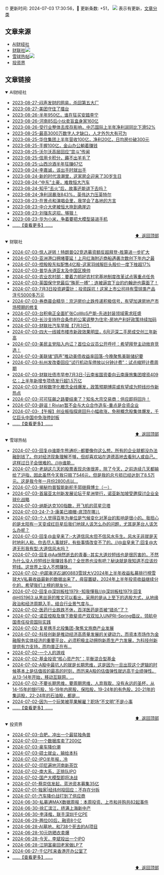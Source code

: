 ##

:alarm_clock: 更新时间: 2024-07-03 17:30:56，:rocket: 更新条数: +51， ![](/assets/dot.png) 表示有更新，[文章分类](/TAGS.md)

## 文章来源

- [AI财经社](#ai财经社)  
- [财联社](#财联社)![](/assets/dot.png)   
- [雪球热帖](#雪球热帖)![](/assets/dot.png)   
- [投资界](#投资界)  

## 文章链接

<details open>
<summary id="ai财经社">
 AI财经社
</summary>


- [2023-08-27-闷声发财的网易，杀回第五大厂](https://www.aicaijing.com.cn/article/18610)  
- [2023-08-27-美团守住了擂台](https://www.aicaijing.com.cn/article/18611)  
- [2023-08-26-半年950亿，谁在狂买安踏李宁](https://www.aicaijing.com.cn/article/18607)  
- [2023-08-26-河南85后小伙卖盲盒身家160亿](https://www.aicaijing.com.cn/article/18608)  
- [2023-08-26-受行业整体去库存影响，中芯国际上半年净利润同比下滑52%](https://www.aicaijing.com.cn/article/18609)  
- [2023-08-25-最高3000万数字人才缺口，人才外包大有可为](https://www.aicaijing.com.cn/article/18601)  
- [2023-08-25-华住集团上半年营收100亿，净利20亿，日均房价破300元](https://www.aicaijing.com.cn/article/18602)  
- [2023-08-25-手握100亿，金山办公躺着赚钱](https://www.aicaijing.com.cn/article/18603)  
- [2023-08-25-沃尔沃高层回应“宫斗”传闻](https://www.aicaijing.com.cn/article/18604)  
- [2023-08-25-信用卡积分，薅不出羊毛了](https://www.aicaijing.com.cn/article/18605)  
- [2023-08-25-山西汾酒半年狂赚67亿](https://www.aicaijing.com.cn/article/18606)  
- [2023-08-24-李嘉诚，该出手时就出手](https://www.aicaijing.com.cn/article/18596)  
- [2023-08-24-新的时代浪潮里，这家房企迎来了30岁生日](https://www.aicaijing.com.cn/article/18597)  
- [2023-08-24-“中东”土豪，难救恒大汽车](https://www.aicaijing.com.cn/article/18598)  
- [2023-08-24-知乎“去火”后，故事还能讲下去吗？](https://www.aicaijing.com.cn/article/18599)  
- [2023-08-24-净利润暴涨843%，英伟达力压英特尔](https://www.aicaijing.com.cn/article/18600)  
- [2023-08-23-在景点和演唱会里，我学会了各地的方言](https://www.aicaijing.com.cn/article/18591)  
- [2023-08-23-中介大佬被恒大拖到悬崖边](https://www.aicaijing.com.cn/article/18592)  
- [2023-08-23-刘强东这招，够狠！](https://www.aicaijing.com.cn/article/18593)  
- [2023-08-23-华为小米，争着要把大模型装进手机](https://www.aicaijing.com.cn/article/18594)  
- [......【查看更多】......](/details/AI财经社.md)

<div align="right"><a href="#文章来源">⬆ &nbsp;返回顶部</a></div>
</details>

<details open>
<summary id="财联社">
 财联社
</summary>


- [2024-07-03-惊人逆转！特朗普Q2竞选募资额反超拜登-胜算进一步扩大](https://www.cls.cn/detail/1721866)  
- [2024-07-03-亚洲港口拥堵蔓延！上月红海附近商船遇袭次数创下年内之最](https://www.cls.cn/detail/1721836)  
- [2024-07-03-控股股东拟配售4亿股-这家羽绒服巨头股价一度下挫超17%](https://www.cls.cn/detail/1721803)  
- [2024-07-03-普华永道亚太及中国区换帅](https://www.cls.cn/detail/1721775)  
- [2024-07-03-农业农村部：要着力抓好农村宅基地制度改革试点等重点任务](https://www.cls.cn/detail/1721786)  
- [2024-07-03-英国保守党最后“殊死一搏”：连被逼宫下台的约翰逊也露面了！](https://www.cls.cn/detail/1721751)  
- [2024-07-03-7月3日投资避雷针：投资踩坑！这家上市公司持有雪球类产品浮亏5000多万元](https://www.cls.cn/detail/1721626)  
- [2024-07-03-券商晨会精华：京沪房价止跌传递积极信号，有望加速房地产市场预期的修复](https://www.cls.cn/detail/1721618)  
- [2024-07-03-台积电正全面扩张CoWoS产能-先进封装领域需求旺盛](https://www.cls.cn/detail/1721579)  
- [2024-07-03-长沙支持符合条件的公寓调整为住宅-房地产利好政策持续加码](https://www.cls.cn/detail/1721597)  
- [2024-07-03-财联社汽车早报【7月3日】](https://www.cls.cn/detail/1721651)  
- [2024-07-03-四大一线城市楼市新政效果明显，6月沪深二手房成交创三年新高](https://www.cls.cn/detail/1721657)  
- [2024-07-03-美民主党陷入内讧？首位众议员公开呼吁：希望拜登主动放弃竞选！](https://www.cls.cn/detail/1721658)  
- [2024-07-03-美联储“鸽声”推动美债收益率回落-今晚聚焦美联储纪要](https://www.cls.cn/detail/1721662)  
- [2024-07-03-杭州发改委回应“试行机动车停放以分钟计费”：试点缩短计费周期](https://www.cls.cn/detail/1721664)  
- [2024-07-03-财联社债市早参7月3日-|云南省国资委向云南康旅集团增资409亿；上半年新增专项债发行超1.5万亿](https://www.cls.cn/detail/1721625)  
- [2024-07-03-财税数字化概念全线爆发，政策预期博弈或有望成为短线炒作新热点](https://www.cls.cn/detail/1721727)  
- [2024-07-03-可可狂飙之路要结束了？知名大宗交易商：供应即将回升！](https://www.cls.cn/detail/1721768)  
- [2024-07-03-辟谣！Rivian暂不会与大众合作造车-重点是合资企业](https://www.cls.cn/detail/1721850)  
- [2024-07-03-【午报】创业板指探底回升小幅收涨，免税概念股集体爆发，千亿巨头中国中免涨停封板](https://www.cls.cn/detail/1721924)  
- [......【查看更多】......](/details/财联社.md)

<div align="right"><a href="#文章来源">⬆ &nbsp;返回顶部</a></div>
</details>

<details open>
<summary id="雪球热帖">
 雪球热帖
</summary>


- [2024-07-03-回复@谁能牛熊通吃:-都要像你这么想，所有的企业就都没办法融到钱了。你对经济现象理解不够，但却喜欢站在道德高地去看别人或自己。这样过日子会很难的。//@谁能...](https://xueqiu.com/1247347556/296073609)  
- [2024-07-03-老胡这几天的股票表现总体很差，除了今天，之前连续几天都输给了沪指，因此虽然今天我只赔了546元，但是我的总亏损已经达到了8.5万元。这是我今年一月份2800点以...](https://xueqiu.com/9325142292/296134422)  
- [2024-07-03-揭秘均普智能新舵手郭继舜博士（一）](https://xueqiu.com/5535167420/296071011)  
- [2024-07-03-首届亚太创新发展论坛于星洲举行，诺亚新加坡受邀探讨企业全球化战略](https://xueqiu.com/1092302994/296102567)  
- [2024-07-03-纳斯达克100指数，开飞机的蓝星贝塔](https://xueqiu.com/9598793634/296041265)  
- [2024-07-03-24-7-3-康美已摘帽-底顶在哪儿](https://xueqiu.com/8772786299/296114887)  
- [2024-07-03-个人觉得百年为单位是气候变化对茅台的影响是很小的。我担心的是太阳有一天变成红巨星后我们地球人该怎么办的问题，尤其是茅台人该怎么办呢？](https://xueqiu.com/1247347556/296071951)  
- [2024-07-03-回复@韭皇来了:-大道信风水但不信风水先生。风水无非就是天时地利人和，你去尽人事就好，有些事情改变不了的。//@韭皇来了:回复@大道无形我有型:大道信风水吗？](https://xueqiu.com/1247347556/296074284)  
- [2024-07-03-回复@Aa悄然逝去的青春:-其实大道炒短线也是很厉害的，不然为什么没人炒短线比我赚钱多的？全世界也没有吧？秘诀就是我知道不应该炒短线。这世界上没人不想赚快...](https://xueqiu.com/1247347556/296078492)  
- [2024-07-02-$中国海洋石油00883$雪球大V2024年上半年收益私募排行榜雪球大V私募收益最新的数据出来了，毋容置疑，2024年上半年投资收益继续分化的，希望我们上榜的朋友分...](https://xueqiu.com/1433550277/295977544)  
- [2024-07-02-回复@深圳板柱1979:-知我懂我//@深圳板柱1979:回复@HIS1963:从黑丝哥的推文可以看出，采用的是从上至下的选股方式，从地缘政治和经济周期入手，结合行业景气度与...](https://xueqiu.com/1760673340/295900223)  
- [2024-07-02-医药行业跌跌不休，百洋医药是否被“错杀”了？](https://xueqiu.com/9210717241/295986476)  
- [2024-07-02-诺亚控股及旗下歌斐资产双双加入UNPRI-Spring倡议，领航中国责任投资国际实践](https://xueqiu.com/1918745365/295941516)  
- [2024-07-02-复星携手北投集团-聚焦文旅商产业发展](https://xueqiu.com/5805864173/295908058)  
- [2024-07-02-科技创新是推动经济高质量发展的关键动力，而资本市场作为金融服务实体经济的重要平台，必须积极主动拥抱新质生产力发展，为科技创新提供有力支持，而均普正在布...](https://xueqiu.com/1905424619/295914865)  
- [2024-07-02-一个人的游戏](https://xueqiu.com/1760673340/295886928)  
- [2024-07-02-基金投资“核心资产包”：平衡混合型基金](https://xueqiu.com/9600110938/295904302)  
- [2024-07-02-A股中最坑人的就是长期思维，这是因为一旦出现这个逻辑的时候基本上是估值拔的最高的时刻，而历来A股的估值弹性就远高于业绩弹性。从13-14年开始，移动互联网，...](https://xueqiu.com/6087293231/295930761)  
- [2024-07-02-不要长期思维，要周期思维，人弃我取，没有永远的圣杯，从14-15年的银行股，16-19年内房股，保险股，19-24年的有色股，20-21年的集运股，22-24年的石油股，都是...](https://xueqiu.com/6451611049/295971131)  
- [2024-07-02-因为一个玩笑被苹果解雇？职场“不文明”不是小事](https://xueqiu.com/5401654358/295981675)  
- [......【查看更多】......](/details/雪球热帖.md)

<div align="right"><a href="#文章来源">⬆ &nbsp;返回顶部</a></div>
</details>

<details open>
<summary id="投资界">
 投资界
</summary>


- [2024-07-03-合肥，冲出一个最猛独角兽](https://posts.careerengine.us/p/668503d7b4a52315ba26fda3)  
- [2024-07-03-一个数据库卖了200亿](https://posts.careerengine.us/p/668503e67209fe162b1f284f)  
- [2024-07-03-豪车降价潮](https://posts.careerengine.us/p/668503e67209fe162b1f2847)  
- [2024-07-03-硕士就业，输给本科](https://posts.careerengine.us/p/668503f5ceac83164fad3526)  
- [2024-07-02-IPO半年报，冷](https://posts.careerengine.us/p/6683b7aca57739744414d287)  
- [2024-07-02-印尼遍地河南新茶饮](https://posts.careerengine.us/p/6683b7aca57739744414d28f)  
- [2024-07-02-南大系，正排队IPO](https://posts.careerengine.us/p/6683b79d3a96907421bc3f9a)  
- [2024-07-02-国产大模型即将决战](https://posts.careerengine.us/p/6683b79d3a96907421bc3fa3)  
- [2024-07-01-蔡崇信发起，蓝池资本募集35亿](https://posts.careerengine.us/p/66825f1285f0a7239982d9aa)  
- [2024-07-01-独家|经纬创投回应：不存在分拆](https://posts.careerengine.us/p/66825f1385f0a7239982d9b2)  
- [2024-07-01-汽车降价战打到了供应商](https://posts.careerengine.us/p/66825f304ba68323d645fa3b)  
- [2024-06-30-私募通MAX数据周报：本周投资、上市和并购共82起事件](https://posts.careerengine.us/p/668114bf07b3de12ac6d103b)  
- [2024-06-30-徐汇滨江，挤满上海新中产](https://posts.careerengine.us/p/668114b156d1a61289ac3d0d)  
- [2024-06-30-李泽楷，联手深圳千亿PE](https://posts.careerengine.us/p/668114b156d1a61289ac3d15)  
- [2024-06-29-两位00后，融资8个亿](https://posts.careerengine.us/p/667fc3aea7c5db79c95aa1ec)  
- [2024-06-28-AI墓地，和738个死去的AI项目](https://posts.careerengine.us/p/667e26d747a9c30e4a5ef5b6)  
- [2024-06-28-10元防晒衣卖爆](https://posts.careerengine.us/p/667e26d747a9c30e4a5ef5be)  
- [2024-06-28-今天，李斌投出一个IPO](https://posts.careerengine.us/p/667e26c9df3b920e113242a0)  
- [2024-06-28-江阴富豪回老家做LP了](https://posts.careerengine.us/p/667e26c9df3b920e113242a8)  
- [2024-06-27-千亿PE来香港开办公室了](https://posts.careerengine.us/p/667cd8db20507167239b72cc)  
- [......【查看更多】......](/details/投资界.md)

<div align="right"><a href="#文章来源">⬆ &nbsp;返回顶部</a></div>
</details>
